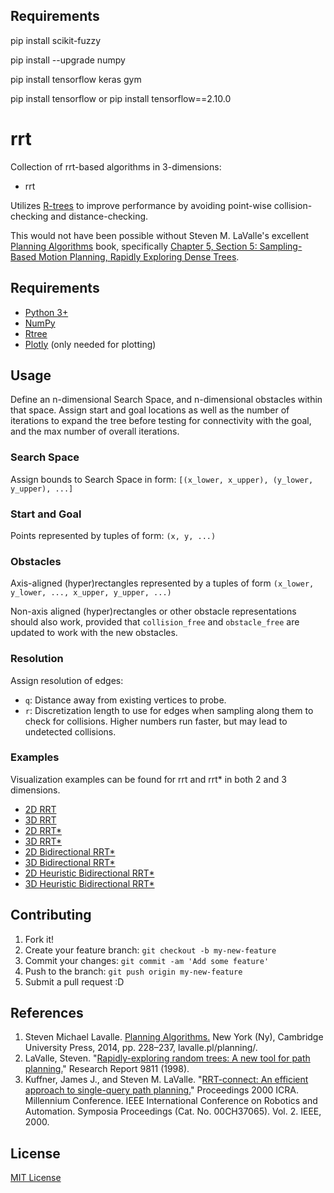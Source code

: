 ## Requirements
pip install scikit-fuzzy 

pip install --upgrade numpy 

pip install tensorflow keras gym 

pip install tensorflow or pip install tensorflow==2.10.0 
# rrt
Collection of rrt-based algorithms in 3-dimensions:
- rrt


Utilizes [R-trees](https://en.wikipedia.org/wiki/R-tree) to improve performance by avoiding point-wise collision-checking and distance-checking.

This would not have been possible without Steven M. LaValle's excellent [Planning Algorithms](https://lavalle.pl/planning/) book, specifically [Chapter 5, Section 5: Sampling-Based Motion Planning, Rapidly Exploring Dense Trees](https://lavalle.pl/planning/node230.html).

## Requirements
- [Python 3+](https://www.python.org/downloads/)
- [NumPy](http://www.numpy.org/)
- [Rtree](https://pypi.python.org/pypi/Rtree/)
- [Plotly](https://plot.ly/python/getting-started/) (only needed for plotting)

## Usage
Define an n-dimensional Search Space, and n-dimensional obstacles within that space. Assign start and goal locations as well as the number of iterations to expand the tree before testing for connectivity with the goal, and the max number of overall iterations.

### Search Space
Assign bounds to Search Space in form: `[(x_lower, x_upper), (y_lower, y_upper), ...]`

### Start and Goal
Points represented by tuples of form: `(x, y, ...)`

### Obstacles
Axis-aligned (hyper)rectangles represented by a tuples of form `(x_lower, y_lower, ..., x_upper, y_upper, ...)`

Non-axis aligned (hyper)rectangles or other obstacle representations should also work, provided that `collision_free` and `obstacle_free` are updated to work with the new obstacles.

### Resolution
Assign resolution of edges:
- `q`: Distance away from existing vertices to probe.
- `r`: Discretization length to use for edges when sampling along them to check for collisions. Higher numbers run faster, but may lead to undetected collisions.

### Examples
Visualization examples can be found for rrt and rrt* in both 2 and 3 dimensions.
- [2D RRT](https://plot.ly/~szanlongo/79/plot/)
- [3D RRT](https://plot.ly/~szanlongo/81/plot/)
- [2D RRT*](https://plot.ly/~szanlongo/83/plot/)
- [3D RRT*](https://plot.ly/~szanlongo/89/plot/)
- [2D Bidirectional RRT*](https://plot.ly/~szanlongo/85/plot/)
- [3D Bidirectional RRT*](https://plot.ly/~szanlongo/87/plot/)
- [2D Heuristic Bidirectional RRT*](https://plot.ly/~szanlongo/91/plot/)
- [3D Heuristic Bidirectional RRT*](https://plot.ly/~szanlongo/93/plot/)

## Contributing

1. Fork it!
2. Create your feature branch: `git checkout -b my-new-feature`
3. Commit your changes: `git commit -am 'Add some feature'`
4. Push to the branch: `git push origin my-new-feature`
5. Submit a pull request :D

## References

1. Steven Michael Lavalle. [Planning Algorithms.](https://lavalle.pl/planning/) New York (Ny), Cambridge University Press, 2014, pp. 228–237, lavalle.pl/planning/.
2. LaValle, Steven. "[Rapidly-exploring random trees: A new tool for path planning.](https://msl.cs.uiuc.edu/~lavalle/papers/Lav98c.pdf)" Research Report 9811 (1998).
3. Kuffner, James J., and Steven M. LaValle. "[RRT-connect: An efficient approach to single-query path planning.](https://www.cs.cmu.edu/afs/cs/academic/class/15494-s14/readings/kuffner_icra2000.pdf)" Proceedings 2000 ICRA. Millennium Conference. IEEE International Conference on Robotics and Automation. Symposia Proceedings (Cat. No. 00CH37065). Vol. 2. IEEE, 2000.

## License

[MIT License](https://github.com/motion-planning/rrt-algorithms/blob/master/LICENSE)
